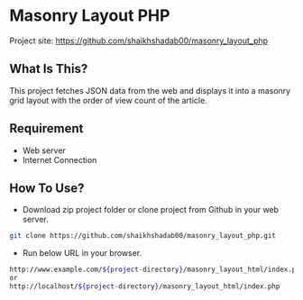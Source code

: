 # Masonry Layout PHP

Project site: https://github.com/shaikhshadab00/masonry_layout_php

## What Is This?

This project fetches JSON data from the web and displays it into a masonry grid layout with the order of view count of the article.

## Requirement
- Web server
- Internet Connection  

## How To Use?
- Download zip project folder or clone project from Github in your web server.
```bash
git clone https://github.com/shaikhshadab00/masonry_layout_php.git

```
- Run below URL in your browser.

```bash
http://www.example.com/${project-directory}/masonry_layout_html/index.php
or
http://localhost/${project-directory}/masonry_layout_html/index.php